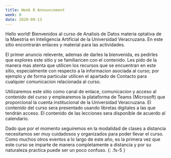 ```yaml
---
title: Week 0 Announcement
week: 0
date: 2020-09-13
---
```


Hello world!
Bienvenidos al curso de Analisis de Datos materia optativa de la Maestria en Inteligencia Artificial de la Universidad Veracruzana. En este sitio encontrarán enlaces y material para las actividades.

El primer anuncio relevente, ademas de darles la bienvenida, es pedirles que explores este sitio y se familiaricen con el contenido. Les pido de la manera mas atenta que utilicen los recursos que se encuentran en este sitio, especialmente con respecto a la informacion asociada al curso; por ejemplo y de forma particular utilicen el apartado de Contacto para cualquier comunicacion relacionada al curso.

Utilizaremos este sitio como canal de enlace, comunicacion y acceso al contenido del curso y emplearemos la plataforma de Teams (Microsoft) que proporcional la cuenta institucional de la Universidad Veracruzana. El contenido del curso sera presentado usando libretas digitales a las que tendrán acceso. El contenido de las lecciones sera disponible de acuerdo al calendario. 

Dado que por el momento seguiremos en la modalidad de clases a distancia necesitamos ser muy cuidadosos y organizados para poder llevar el curso. Como muchos otros eventos a lo largo de este año, es la primera vez que este curso se imparte de manera completamente a distancia y por su naturaleza practica puede ser un poco confuso.
{: .fs-5 }
